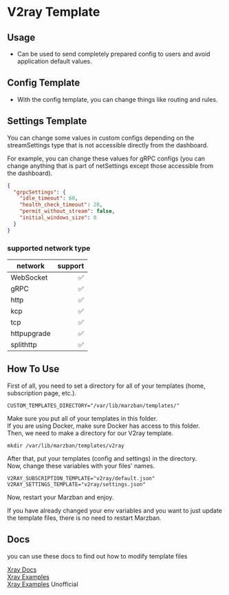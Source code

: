 # V2ray Template

## Usage
- Can be used to send completely prepared config to users and avoid application default values.

## Config Template
- With the config template, you can change things like routing and rules.

## Settings Template
You can change some values in custom configs depending on the streamSettings type that is not accessible directly from the dashboard.

For example, you can change these values for gRPC configs (you can change anything that is part of netSettings except those accessible from the dashboard).
```json
{
  "grpcSettings": {
    "idle_timeout": 60,
    "health_check_timeout": 20,
    "permit_without_stream": false,
    "initial_windows_size": 0
  }
}
```
### supported network type
| network | support |
|--------------------------------|-----:|
| WebSocket | ✅ |
| gRPC | ✅ |
| http | ✅ |
| kcp | ✅ |
| tcp | ✅ |
| httpupgrade | ✅ |
| splithttp | ✅ |

## How To Use
First of all, you need to set a directory for all of your templates (home, subscription page, etc.).
```shell
CUSTOM_TEMPLATES_DIRECTORY="/var/lib/marzban/templates/"
```
Make sure you put all of your templates in this folder.\
If you are using Docker, make sure Docker has access to this folder.\
Then, we need to make a directory for our V2ray template.
```shell
mkdir /var/lib/marzban/templates/v2ray
```
After that, put your templates (config and settings) in the directory.\
Now, change these variables with your files' names.
```shell
V2RAY_SUBSCRIPTION_TEMPLATE="v2ray/default.json"
V2RAY_SETTINGS_TEMPLATE="v2ray/settings.json"
```
Now, restart your Marzban and enjoy.

If you have already changed your env variables and you want to just update the template files, there is no need to restart Marzban.

## Docs
you can use these docs to find out how to modify template files

[Xray Docs](https://xtls.github.io/en/) \
[Xray Examples](https://github.com/XTLS/Xray-examples) \
[Xray Examples](https://github.com/chika0801/Xray-examples) Unofficial 
